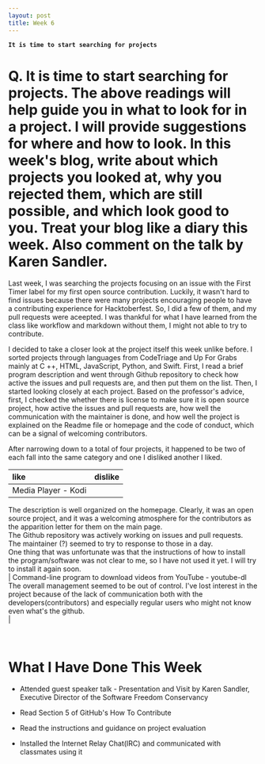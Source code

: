 ```yaml
---
layout: post
title: Week 6
---
```


**`It is time to start searching for projects`**

# Q. It is time to start searching for projects. The above readings will help guide you in what to look for in a project. I will provide suggestions for where and how to look. In this week's blog, write about which projects you looked at, why you rejected them, which are still possible, and which look good to you. Treat your blog like a diary this week. Also comment on the talk by Karen Sandler.

Last week, I was searching the projects focusing on an issue with the First Timer label for my first open source contribution. Luckily, it wasn't hard to find issues because there were many projects encouraging people to have a contributing experience for Hacktoberfest. So, I did a few of them, and my pull requests were aceepted. I was thankful for what I have learned from the class like workflow and markdown without them, I might not able to try to contribute.

I decided to take a closer look at the project itself this week unlike before. I sorted projects through languages from CodeTriage and Up For Grabs mainly at C ++, HTML, JavaScript, Python, and Swift. First, I read a brief program description and went through Github repository to check how active the issues and pull requests are, and then put them on the list. Then, I started looking closely at each project. Based on the professor's advice, first, I checked the whether there is license to make sure it is open source project, how active the issues and pull requests are, how well the communication with the maintainer is done, and how well the project is explained on the Readme file or homepage and the code of conduct, which can be a signal of welcoming contributors.

After narrowing down to a total of four projects, it happened to be two of each fall into the same category and one I disliked another I liked.

| like | dislike |
| :--- | :---    |
| Media Player - Kodi<br>
The description is well organized on the homepage. Clearly, it was an open source project, and it was a welcoming atmosphere for the contributors as the apparition letter for them on the main page.<br>
The Github repository was actively working on issues and pull requests. The maintainer (?) seemed to try to response to those in a day.<br>
One thing that was unfortunate was that the instructions of how to install the program/software was not clear to me, so I have not used it yet. I will try to install it again soon.<br> | Command-line program to download videos from YouTube - youtube-dl<br>
The overall management seemed to be out of control. I've lost interest in the project because of the lack of communication both with the developers(contributors) and especially regular users who might not know even what's the github.<br> |


&nbsp;
&nbsp;
&nbsp;

# What I Have Done This Week
- Attended guest speaker talk - Presentation and Visit by Karen Sandler, Executive Director of the Software Freedom Conservancy

- Read Section 5 of GitHub's How To Contribute

- Read the instructions and guidance on project evaluation

- Installed the Internet Relay Chat(IRC) and communicated with classmates using it
